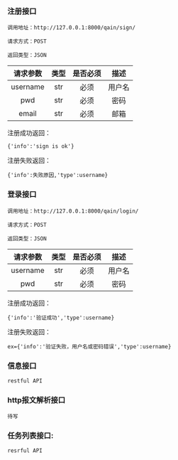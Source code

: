 ###  注册接口
```
调用地址：http://127.0.0.1:8000/qain/sign/

请求方式：POST

返回类型：JSON

```
| 请求参数 | 类型 | 是否必须 | 描述 |
|:----------:|:----------:|:----------:|:----------:|
|   username         |   str   |      必须      |    用户名        |
|      pwd      |      str      |     必须      |      密码      |
|       email     |   str         |      必须      |    邮箱        |

注册成功返回：
```
{'info':'sign is ok'}
```
注册失败返回：
```
{'info':失败原因,'type':username}
```

### 登录接口
```
调用地址：http://127.0.0.1:8000/qain/login/

请求方式：POST

返回类型：JSON
```
| 请求参数 | 类型 | 是否必须 | 描述 |
|:----------:|:----------:|:----------:|:----------:|
|   username         |   str   |      必须      |    用户名        |
|      pwd      |      str      |     必须      |      密码      |

注册成功返回：
```
{'info':'验证成功','type':username}
```
注册失败返回：
```
ex={'info':'验证失败，用户名或密码错误','type':username}
```

### 信息接口
```
restful API
```
### http报文解析接口
```
待写
```
### 任务列表接口:
```
resrful API
```

